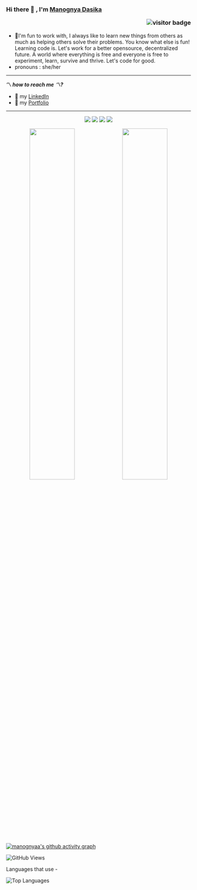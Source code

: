 ### Hi there 👋 , I'm [Manognya Dasika](https://github.com/manognyaa) <p  align="right"><img src="https://visitor-badge.laobi.icu/badge?page_id=sriharikapu" alt="visitor badge"/></p>
- 👋I'm fun to work with, I always like to learn new things from others as much as helping others solve their problems. You know what else is fun! Learning code is. Let's work for a better opensource, decentralized future. A world where everything is free and everyone is free to experiment, learn, survive and thrive. Let's code for good.
- pronouns : she/her
_______________________________________________________________________________________
**〽️ _how to reach me 〽️?_** 
* 🌺 my [LinkedIn]( https://www.linkedin.com/in/manognya-dasika-89396b1b7) 
* 🌺 my [Portfolio](https://thriving-liger-175c25.netlify.app/)
________________________________________________________________________________________
<p align="center">

 </p>
<p align="center">
<a href="https://github.com/prathimacode-hub"><img src="https://img.shields.io/badge/PRs-welcome-brightgreen.svg?style=flat&logo=github"></a> 
<a href="https://github.com/prathimacode-hub"><img src="https://img.shields.io/badge/Open%20Source-%F0%9F%A4%8D-Blue"></a> 
<a href="https://github.com/prathimacode-hub"><img src="https://img.shields.io/static/v1.svg?label=Contributions&message=Welcome&color=Blue&style=flat-square"></a>
<a href="https://www.python.org/"><img src="https://img.shields.io/badge/Made%20with-love-1f425f.svg"></a>
  </p>
  
  

<p align="center">

<img width="49.5%" src="https://github-readme-stats.vercel.app/api?username=manognyaa&show_icons=true&theme=dark" />
  <img width="49.5%" src="https://github-readme-streak-stats.herokuapp.com/?user=manognyaa&theme=dark" />
</p>

[![manognyaa's github activity graph](https://activity-graph.herokuapp.com/graph?username=manognyaa&custom_title=This%20is%20my%20graph&hide_border=true)](https://github.com/manognyaa/github-readme-activity-graph)

  
  
![GitHub Views](https://komarev.com/ghpvc/?username=manognyaa&color=FAC151)


Languages that use -

![Top Languages](https://github-readme-stats.vercel.app/api/top-langs/?username=manognyaa)
  
<!---
manognyaa/manognyaa is a ✨ special ✨ repository because its `README.md` (this file) appears on your GitHub profile.
You can click the Preview link to take a look at your changes.
--->
